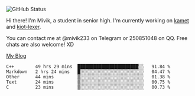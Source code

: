 ![GitHub Status](https://github-readme-stats.vercel.app/api?show_icons=true&username=Mivik)

Hi there! I'm Mivik, a student in senior high. I'm currently working on [kamet](https://github.com/Mivik/kamet) and [kiot-lexer](https://github.com/KiotLand/kiot-lexer).

You can contact me at @mivik233 on Telegram or 250851048 on QQ. Free chats are also welcome! XD

[My Blog](https://mivik.gitee.io)

<!--START_SECTION:waka-->
```text
C++        49 hrs 29 mins  ███████████████████████░░   91.84 % 
Markdown   2 hrs 24 mins   █░░░░░░░░░░░░░░░░░░░░░░░░   04.47 % 
Other      44 mins         ▒░░░░░░░░░░░░░░░░░░░░░░░░   01.38 % 
Text       24 mins         ▒░░░░░░░░░░░░░░░░░░░░░░░░   00.75 % 
C          23 mins         ▒░░░░░░░░░░░░░░░░░░░░░░░░   00.73 % 
```
<!--END_SECTION:waka-->
